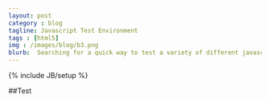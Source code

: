 ```yaml
---
layout: post
category : blog
tagline: Javascript Test Environment
tags : [html5]
img : /images/blog/b3.png
blurb:  Searching for a quick way to test a variety of different javascript snippits.
---
```

{% include JB/setup %}

##Test